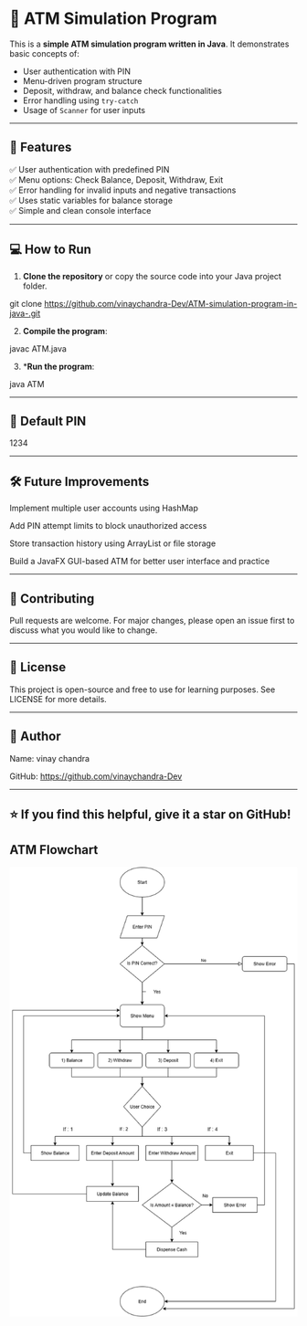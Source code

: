 # 🏧 ATM Simulation Program

This is a **simple ATM simulation program written in Java**. It demonstrates basic concepts of:

- User authentication with PIN
- Menu-driven program structure
- Deposit, withdraw, and balance check functionalities
- Error handling using `try-catch`
- Usage of `Scanner` for user inputs

---

## 📌 **Features**

✅ User authentication with predefined PIN  
✅ Menu options: Check Balance, Deposit, Withdraw, Exit  
✅ Error handling for invalid inputs and negative transactions  
✅ Uses static variables for balance storage  
✅ Simple and clean console interface

---

## 💻 **How to Run**

1. **Clone the repository** or copy the source code into your Java project folder.

git clone <https://github.com/vinaychandra-Dev/ATM-simulation-program-in-java-.git>

2. **Compile the program**:

javac ATM.java

3. ***Run the program**:

java ATM

---

## 🔑 Default PIN

1234

---

## 🛠️ Future Improvements

Implement multiple user accounts using HashMap

Add PIN attempt limits to block unauthorized access

Store transaction history using ArrayList or file storage

Build a JavaFX GUI-based ATM for better user interface and practice

---

## 🤝 Contributing

Pull requests are welcome. For major changes, please open an issue first to discuss what you would like to change.

---

## 📄 License
This project is open-source and free to use for learning purposes. See LICENSE for more details.

---

## 🙌 Author

Name: vinay chandra

GitHub: https://github.com/vinaychandra-Dev

---

## ⭐ If you find this helpful, give it a star on GitHub!

## ATM Flowchart

![ATM Flowchart](ATM_flowchart_png.drawio.png)

